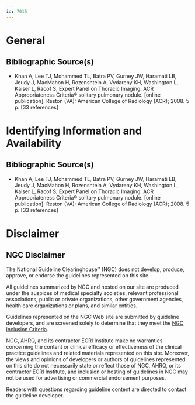 ```yaml
---
id: 7015
---
```


# General

## Bibliographic Source(s)

- Khan A, Lee TJ, Mohammed TL, Batra PV, Gurney JW, Haramati LB, Jeudy J, MacMahon H, Rozenshtein A, Vydareny KH, Washington L, Kaiser L, Raoof S, Expert Panel on Thoracic Imaging. ACR Appropriateness Criteria® solitary pulmonary nodule. [online publication]. Reston (VA): American College of Radiology (ACR); 2008. 5 p. [33 references]

# Identifying Information and Availability

## Bibliographic Source(s)

- Khan A, Lee TJ, Mohammed TL, Batra PV, Gurney JW, Haramati LB, Jeudy J, MacMahon H, Rozenshtein A, Vydareny KH, Washington L, Kaiser L, Raoof S, Expert Panel on Thoracic Imaging. ACR Appropriateness Criteria® solitary pulmonary nodule. [online publication]. Reston (VA): American College of Radiology (ACR); 2008. 5 p. [33 references]

# Disclaimer

## NGC Disclaimer

The National Guideline Clearinghouse™ (NGC) does not develop, produce, approve, or endorse the guidelines represented on this site.

All guidelines summarized by NGC and hosted on our site are produced under the auspices of medical specialty societies, relevant professional associations, public or private organizations, other government agencies, health care organizations or plans, and similar entities.

Guidelines represented on the NGC Web site are submitted by guideline developers, and are screened solely to determine that they meet the [NGC Inclusion Criteria](/help-and-about/summaries/inclusion-criteria).

NGC, AHRQ, and its contractor ECRI Institute make no warranties concerning the content or clinical efficacy or effectiveness of the clinical practice guidelines and related materials represented on this site. Moreover, the views and opinions of developers or authors of guidelines represented on this site do not necessarily state or reflect those of NGC, AHRQ, or its contractor ECRI Institute, and inclusion or hosting of guidelines in NGC may not be used for advertising or commercial endorsement purposes.

Readers with questions regarding guideline content are directed to contact the guideline developer.

